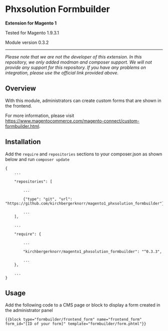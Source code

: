 # Phxsolution Formbuilder

**Extension for Magento 1**

Tested for Magento 1.9.3.1

Module version 0.3.2

---

*Please note that we are not the developer of this extension. In this repository, we only added modman and composer support. We will not provide any support for this repository. If you have any problems on integration, please use the official link provided above.*

## Overview

With this module, administrators can create custom forms that are shown in the frontend.

For more information, please visit https://www.magentocommerce.com/magento-connect/custom-formbuilder.html.

## Installation

Add the `require` and `repositories` sections to your composer.json as shown below and run `composer update`

```
{
    ...
    
    "repositories": [
    
        ...
        
        {"type": "git", "url": "https://github.com/kirchbergerknorr/magento1_phxsolution_formbuilder"},
        
        ...
    ],
	
    ...
	
    "require": {
        
        ...
        
        "kirchbergerknorr/magento1_phxsolution_formbuilder": "^0.3.3",
        
        ...
    },
    
    ...
}
```

## Usage

Add the following code to a CMS page or block to display a form created in the administrator panel

```
{{block type="formbuilder/frontend_form" name="frontend_form" form_id="[ID of your form]" template="formbuilder/form.phtml"}}
```